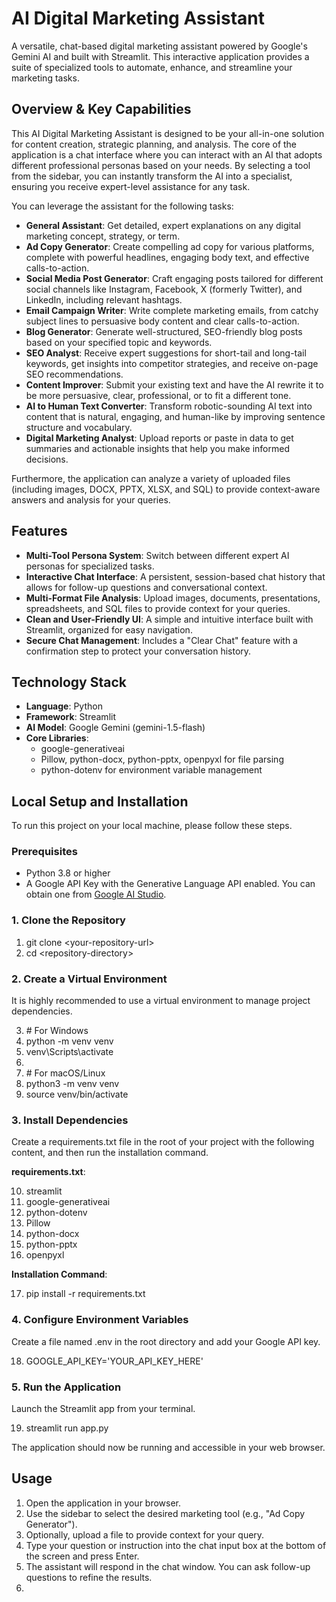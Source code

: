 # **AI Digital Marketing Assistant**

A versatile, chat-based digital marketing assistant powered by Google's Gemini AI and built with Streamlit. This interactive application provides a suite of specialized tools to automate, enhance, and streamline your marketing tasks.

## **Overview & Key Capabilities**

This AI Digital Marketing Assistant is designed to be your all-in-one solution for content creation, strategic planning, and analysis. The core of the application is a chat interface where you can interact with an AI that adopts different professional personas based on your needs. By selecting a tool from the sidebar, you can instantly transform the AI into a specialist, ensuring you receive expert-level assistance for any task.

You can leverage the assistant for the following tasks:

* **General Assistant**: Get detailed, expert explanations on any digital marketing concept, strategy, or term.  
* **Ad Copy Generator**: Create compelling ad copy for various platforms, complete with powerful headlines, engaging body text, and effective calls-to-action.  
* **Social Media Post Generator**: Craft engaging posts tailored for different social channels like Instagram, Facebook, X (formerly Twitter), and LinkedIn, including relevant hashtags.  
* **Email Campaign Writer**: Write complete marketing emails, from catchy subject lines to persuasive body content and clear calls-to-action.  
* **Blog Generator**: Generate well-structured, SEO-friendly blog posts based on your specified topic and keywords.  
* **SEO Analyst**: Receive expert suggestions for short-tail and long-tail keywords, get insights into competitor strategies, and receive on-page SEO recommendations.  
* **Content Improver**: Submit your existing text and have the AI rewrite it to be more persuasive, clear, professional, or to fit a different tone.  
* **AI to Human Text Converter**: Transform robotic-sounding AI text into content that is natural, engaging, and human-like by improving sentence structure and vocabulary.  
* **Digital Marketing Analyst**: Upload reports or paste in data to get summaries and actionable insights that help you make informed decisions.

Furthermore, the application can analyze a variety of uploaded files (including images, DOCX, PPTX, XLSX, and SQL) to provide context-aware answers and analysis for your queries.

## **Features**

* **Multi-Tool Persona System**: Switch between different expert AI personas for specialized tasks.  
* **Interactive Chat Interface**: A persistent, session-based chat history that allows for follow-up questions and conversational context.  
* **Multi-Format File Analysis**: Upload images, documents, presentations, spreadsheets, and SQL files to provide context for your queries.  
* **Clean and User-Friendly UI**: A simple and intuitive interface built with Streamlit, organized for easy navigation.  
* **Secure Chat Management**: Includes a "Clear Chat" feature with a confirmation step to protect your conversation history.

## **Technology Stack**

* **Language**: Python  
* **Framework**: Streamlit  
* **AI Model**: Google Gemini (gemini-1.5-flash)  
* **Core Libraries**:  
  * google-generativeai  
  * Pillow, python-docx, python-pptx, openpyxl for file parsing  
  * python-dotenv for environment variable management

## **Local Setup and Installation**

To run this project on your local machine, please follow these steps.

### **Prerequisites**

* Python 3.8 or higher  
* A Google API Key with the Generative Language API enabled. You can obtain one from [Google AI Studio](https://aistudio.google.com/app/apikey).

### **1\. Clone the Repository**

1. git clone \<your-repository-url\>  
2. cd \<repository-directory\>

### **2\. Create a Virtual Environment**

It is highly recommended to use a virtual environment to manage project dependencies.

3. \# For Windows  
4. python \-m venv venv  
5. venv\\Scripts\\activate  
6.   
7. \# For macOS/Linux  
8. python3 \-m venv venv  
9. source venv/bin/activate

### **3\. Install Dependencies**

Create a requirements.txt file in the root of your project with the following content, and then run the installation command.

**requirements.txt**:

10. streamlit  
11. google-generativeai  
12. python-dotenv  
13. Pillow  
14. python-docx  
15. python-pptx  
16. openpyxl

**Installation Command**:

17. pip install \-r requirements.txt

### **4\. Configure Environment Variables**

Create a file named .env in the root directory and add your Google API key.

18. GOOGLE\_API\_KEY='YOUR\_API\_KEY\_HERE'

### **5\. Run the Application**

Launch the Streamlit app from your terminal.

19. streamlit run app.py

The application should now be running and accessible in your web browser.

## **Usage**

1. Open the application in your browser.  
2. Use the sidebar to select the desired marketing tool (e.g., "Ad Copy Generator").  
3. Optionally, upload a file to provide context for your query.  
4. Type your question or instruction into the chat input box at the bottom of the screen and press Enter.  
5. The assistant will respond in the chat window. You can ask follow-up questions to refine the results.  
20. 
